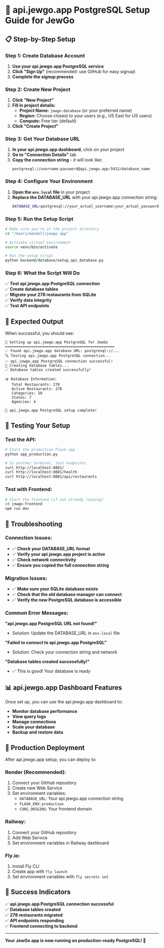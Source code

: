 # 🚀 api.jewgo.app PostgreSQL Setup Guide for JewGo

## 📋 **Step-by-Step Setup**

### **Step 1: Create Database Account**

1. **Use your api.jewgo.app PostgreSQL service**
2. **Click "Sign Up"** (recommended: use GitHub for easy signup)
3. **Complete the signup process**

### **Step 2: Create New Project**

1. **Click "New Project"**
2. **Fill in project details:**
   - **Project Name:** `jewgo-database` (or your preferred name)
   - **Region:** Choose closest to your users (e.g., US East for US users)
   - **Compute:** Free tier (default)
3. **Click "Create Project"**

### **Step 3: Get Your Database URL**

1. **In your api.jewgo.app dashboard**, click on your project
2. **Go to "Connection Details"** tab
3. **Copy the connection string** - it will look like:
   ```
   postgresql://username:password@api.jewgo.app:5432/database_name
   ```

### **Step 4: Configure Your Environment**

1. **Open the `env.local` file** in your project
2. **Replace the DATABASE_URL** with your api.jewgo.app connection string:
   ```bash
   DATABASE_URL=postgresql://your_actual_username:your_actual_password@api.jewgo.app:5432/your_database_name
   ```

### **Step 5: Run the Setup Script**

```bash
# Make sure you're in the project directory
cd "/Users/mendell/jewgo app"

# Activate virtual environment
source venv/bin/activate

# Run the setup script
python backend/database/setup_api_database.py
```

### **Step 6: What the Script Will Do**

✅ **Test api.jewgo.app PostgreSQL connection**  
✅ **Create database tables**  
✅ **Migrate your 278 restaurants from SQLite**  
✅ **Verify data integrity**  
✅ **Test API endpoints**  

## 🎯 **Expected Output**

When successful, you should see:
```
🚀 Setting up api.jewgo.app PostgreSQL for JewGo
==================================================
✅ Found api.jewgo.app database URL: postgresql://...
🔍 Testing api.jewgo.app PostgreSQL connection...
✅ api.jewgo.app PostgreSQL connection successful!
🔨 Creating database tables...
✅ Database tables created successfully!

📊 Database Information:
   Total Restaurants: 278
   Active Restaurants: 278
   Categories: 10
   States: 7
   Agencies: 4

🎉 api.jewgo.app PostgreSQL setup complete!
```

## 🧪 **Testing Your Setup**

### **Test the API:**
```bash
# Start the production Flask app
python app_production.py

# In another terminal, test endpoints
curl http://localhost:8081/
curl http://localhost:8081/health
curl http://localhost:8081/api/restaurants
```

### **Test with Frontend:**
```bash
# Start the frontend (if not already running)
cd jewgo-frontend
npm run dev
```

## 🔧 **Troubleshooting**

### **Connection Issues:**
- ✅ **Check your DATABASE_URL format**
- ✅ **Verify your api.jewgo.app project is active**
- ✅ **Check network connectivity**
- ✅ **Ensure you copied the full connection string**

### **Migration Issues:**
- ✅ **Make sure your SQLite database exists**
- ✅ **Check that the old database manager can connect**
- ✅ **Verify the new PostgreSQL database is accessible**

### **Common Error Messages:**

**"api.jewgo.app PostgreSQL URL not found!"**
- Solution: Update the DATABASE_URL in `env.local` file

**"Failed to connect to api.jewgo.app PostgreSQL"**
- Solution: Check your connection string and network

**"Database tables created successfully!"**
- ✅ This is good! Your database is ready

## 📊 **api.jewgo.app Dashboard Features**

Once set up, you can use the api.jewgo.app dashboard to:
- **Monitor database performance**
- **View query logs**
- **Manage connections**
- **Scale your database**
- **Backup and restore data**

## 🚀 **Production Deployment**

After api.jewgo.app setup, you can deploy to:

### **Render (Recommended):**
1. Connect your GitHub repository
2. Create new Web Service
3. Set environment variables:
   - `DATABASE_URL`: Your api.jewgo.app connection string
   - `FLASK_ENV`: `production`
   - `CORS_ORIGINS`: Your frontend domain

### **Railway:**
1. Connect your GitHub repository
2. Add Web Service
3. Set environment variables in Railway dashboard

### **Fly.io:**
1. Install Fly CLI
2. Create app with `fly launch`
3. Set environment variables with `fly secrets set`

## 🎉 **Success Indicators**

✅ **api.jewgo.app PostgreSQL connection successful**  
✅ **Database tables created**  
✅ **278 restaurants migrated**  
✅ **API endpoints responding**  
✅ **Frontend connecting to backend**  

---

**Your JewGo app is now running on production-ready PostgreSQL! 🚀** 
